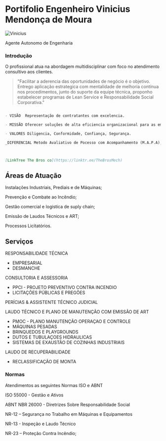 # Portifolio Engenheiro Vinicius Mendonça de Moura

![Vinicius](https://github.com/Vinimoura/viniciusdemoura/blob/gh-pages/Foto%20Vinicius.jpeg)

Agente Autonomo de Engenharia 

### Introdução

O profissional atua na abordagem  multidisciplinar com foco no atendimento consultivo aos clientes.

> "Facilitar a aderencia das oportunidades de negócio é o objetivo. Entrego aplicação estrategica com mentalidade de melhoria contínua nos procedimentos, junto do suporte da equipe técnica, proponho estabelecer programas de Lean Service e Responsabilidade Social Corporativa."

```markdown

- VISÃO  Representação de contratantes com excelencia.

- MISSÃO Oferecer soluções de alta eficiencia organizacional para as empresas cumprirem suas rotinas com qualidade.

- VALORES Diligencia, Conformidade, Confiança, Segurança.

_DIFERENCIAL Metodo Avaliativo de Pocesso com Acompanhamento (M.A.P.A), gestão da manutenção do desenvolvimento a implementação de programas, bem como ao longo do seu ciclo de vida._



[LinkTree The Bros co](https://linktr.ee/TheBrosMech) 
```

## Áreas de Atuação 

Instalações Industriais, Prediais e de Máquinas; 

Prevenção e Combate ao Incêndio; 

Gestão comercial e logistica de suply chain;
 
Emissão de Laudos Técnicos e ART;

Processos Licitatórios.

## Serviços 

RESPONSABILIDADE TÉCNICA 

- EMPRESARIAL
- DESMANCHE

CONSULTORIA E ASSESSORIA

- PPCI - PROJETO PREVENTIVO CONTRA INCENDIO
- LICITAÇÕES PÚBLICAS E PREGÕES

PERÍCIAS & ASSISTENTE TÉCNICO JUDICIAL

LAUDO TÉCNICO E PLANO DE MANUTENÇÃO COM EMISSÃO DE ART

- PMOC - PLANO MANUTENÇÃO OPERAÇAO E CONTROLE
- MÁQUINAS PESADAS
- BRINQUEDOS E PLAYGROUNDS
- DUTOS E TUBULAÇOES HIDRAULICAS  
- SISTEMAS DE EXAUSTÃO DE COZINHAS INDUSTRIAIS

LAUDO DE RECUPERABILIDADE

- RECLASSIFICAÇÃO DE MONTA


### Normas 

Atendimentos as seguintes Normas ISO e ABNT 

ISO 55000 - Gestão e Ativos

ABNT NBR 26000 - Diretrizes Sobre Responsabilidade Social

NR-12 – Segurança no Trabalho em Máquinas e Equipamentos

NR-13 - Inspeção e Laudo Técnico

NR-23 – Proteção Contra Incêndio;
